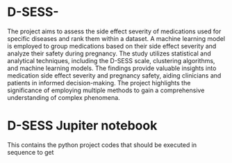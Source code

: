 # D-SESS-
The project aims to assess the side effect severity of medications used for specific diseases and rank them within a dataset. A machine learning model is employed to group medications based on their side effect severity and analyze their safety during pregnancy. The study utilizes statistical and analytical techniques, including the D-SESS scale, clustering algorithms, and machine learning models. The findings provide valuable insights into medication side effect severity and pregnancy safety, aiding clinicians and patients in informed decision-making. The project highlights the significance of employing multiple methods to gain a comprehensive understanding of complex phenomena.

# D-SESS Jupiter notebook
This contains the python project codes that should be executed in sequence to get
